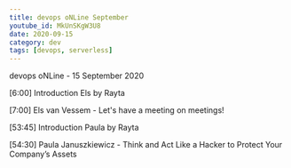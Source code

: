 ```yaml
---
title: devops oNLine September
youtube_id: MkUnSKgW3U8
date: 2020-09-15
category: dev
tags: [devops, serverless]
---
```


devops oNLine - 15 September 2020

[6:00] Introduction Els by Rayta

[7:00] Els van Vessem - Let's have a meeting on meetings!

[53:45] Introduction Paula by Rayta

[54:30] Paula Januszkiewicz - Think and Act Like a Hacker to Protect Your Company’s Assets
